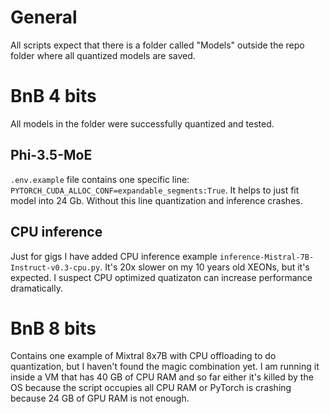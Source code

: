 # General
All scripts expect that there is a folder called "Models" outside the repo folder where all quantized models
are saved.

# BnB 4 bits
All models in the folder were successfully quantized and tested. 

## Phi-3.5-MoE
`.env.example` file contains one specific line: `PYTORCH_CUDA_ALLOC_CONF=expandable_segments:True`. It helps to just fit
model into 24 Gb. Without this line quantization and inference crashes.

## CPU inference
Just for gigs I have added CPU inference example `inference-Mistral-7B-Instruct-v0.3-cpu.py`. It's 20x slower on my 10 years old XEONs,
but it's expected. I suspect CPU optimized quatizaton can increase performance dramatically.

# BnB 8 bits
Contains one example of Mixtral 8x7B with CPU offloading to do quantization, but I haven't found the magic combination yet.
I am running it inside a VM that has 40 GB of CPU RAM and so far either it's killed by the OS because the script
occupies all CPU RAM or PyTorch is crashing because 24 GB of GPU RAM is not enough.
